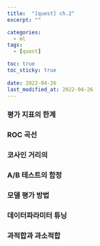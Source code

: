 ```yaml
---
title:  "[quest] ch.2"
excerpt: ""

categories:
  - ml
tags:
  - [quest]

toc: true
toc_sticky: true
 
date: 2022-04-26
last_modified_at: 2022-04-26
---
```


### 평가 지표의 한계

### ROC 곡선

### 코사인 거리의 

### A/B 테스트의 함정

### 모델 평가 방법

### 데이터파라미터 튜닝

### 과적합과 과소적합
